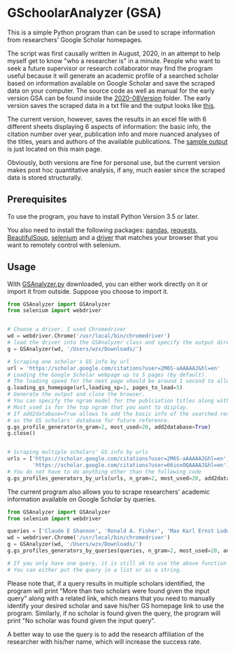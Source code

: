 # GSchoolarAnalyzer (GSA)
This is a simple Python program than can be used to scrape information from researchers' Google Scholar homepages. 

The script was first causally written in August, 2020, in an attempt to help myself get to know "who a researcher is" in a minute. People who want to seek a future supervisor or research collaborator may find the program useful because it will generate an academic profile of a searched scholar based on information available on Google Scholar and save the scraped data on your computer. The source code as well as manual for the early version GSA can be found inside the [2020-08Version](https://github.com/jaaack-wang/GSchoolarAnalyzer/tree/main/2020-08Version) folder. The early version saves the scraped data in a txt file and the output looks like [this](https://github.com/jaaack-wang/GSchoolarAnalyzer/blob/main/2020-08Version/GSA_output.png).

The current version, however, saves the results in an excel file with 6 different sheets displaying 6 aspects of information: the basic info, the citation number over year, publication info and more nuanced analyses of the titles, years and authors of the available publications. The [sample output](https://github.com/jaaack-wang/GSchoolarAnalyzer/blob/main/【Sample_Output】Ronald%20A.%20Fisher%20GSProfile_2021-04-27.xlsx) is just located on this main page. 

Obviously, both versions are fine for personal use, but the current version makes post hoc quantitative analysis, if any, much easier since the scraped data is stored structurally. 

## Prerequisites
To use the program, you have to install Python Version 3.5 or later. 

You also need to install the following packages: [pandas](https://pandas.pydata.org), [requests](https://pypi.org/project/requests/), [BeautifulSoup](https://pypi.org/project/beautifulsoup4/), [selenium](https://github.com/SeleniumHQ/selenium/tree/trunk/py) and a [driver](https://github.com/SeleniumHQ/selenium/tree/trunk/py#drivers) that matches your browser that you want to remotely control with selenium.

## Usage
With [GSAnalyzer.py](https://github.com/jaaack-wang/GSchoolarAnalyzer/blob/main/GSAnalyzer.py) downloaded, you can either work directly on it or import it from outside. Suppose you choose to import it.

```python
from GSAnalyzer import GSAnalyzer
from selenium import webdriver


# Choose a driver. I used Chromedriver
wd = webdriver.Chrome('/usr/local/bin/chromedriver')
# load the driver into the GSAnalyzer class and specify the output directory
g = GSAnalyzer(wd, '/Users/wzx/Downloads/')

# Scraping one scholar's GS info by url
url = 'https://scholar.google.com/citations?user=2M6S-aAAAAAJ&hl=en'
# Loading the Google Scholar webpage up to 5 pages (by default). 
# The loading speed for the next page should be around 1 second to allow it to be fully loaded. 
g.loading_gs_homepage(url,loading_sp=1, pages_to_load=5)
# Generate the output and close the browser.
# You can specify the ngram model for the publciation titles along with a default unigram.
# Most_used is for the top ngram that you want to display.
# If add2database=True allows to add the basic info of the searched researcher(s) into a excel file 
# as the GS scholars' database for future reference. 
g.gs_profile_generator(n_gram=2, most_used=20, add2database=True)
g.close()


# Scraping multiple scholars' GS info by urls
urls = ['https://scholar.google.com/citations?user=2M6S-aAAAAAJ&hl=en',
        'https://scholar.google.com/citations?user=66ioxOQAAAAJ&hl=en']
# You do not have to do anything other than the following code
g.gs_profiles_generators_by_urls(urls, n_gram=2, most_used=20, add2database=True))
```

The current program also allows you to scrape researchers' academic information available on Google Scholar by queries. 
```python
from GSAnalyzer import GSAnalyzer
from selenium import webdriver

queries = ['Claude E Shannon', 'Ronald A. Fisher', 'Max Karl Ernst Ludwig Planck']
wd = webdriver.Chrome('/usr/local/bin/chromedriver')
g = GSAnalyzer(wd, '/Users/wzx/Downloads/')
g.gs_profiles_generators_by_queries(queries, n_gram=2, most_used=20, add2database=True)

# If you only have one query, it is still ok to use the above function directly.
# You can either put the query in a list or as a string.
```

Please note that, if a query results in multiple scholars identified, the program will print "More than two scholars were found given the input query" along with a related link, which means that you need to manually identify your desired scholar and save his/her GS homepage link to use the program. Similarly, if no scholar is found given the query, the program will print "No scholar was found given the input query".

A better way to use the query is to add the research affiliation of the researcher with his/her name, which will increase the success rate.
